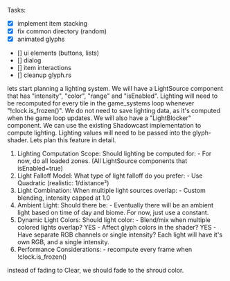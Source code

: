 Tasks:
- [x] implement item stacking
- [x] fix common directory (random)
- [X] animated glyphs
- [] ui elements (buttons, lists)
- [] dialog
- [] item interactions
- [] cleanup glyph.rs


lets start planning a lighting system. We will have a LightSource component that has "intensity", "color", "range" and "isEnabled". Lighting will need to be recomputed for every tile in the game_systems loop whenever "!clock.is_frozen()". We do not need to save lighting data, as it's computed when the game loop updates. We will also have a "LightBlocker" component. We can use the existing Shadowcast implementation to compute lighting. Lighting values will need to be passed into the glyph-shader. Lets plan this feature in detail.

  1. Lighting Computation Scope: Should lighting be computed for:
    - For now, do all loaded zones. (All LightSource components that isEnabled=true)
  2. Light Falloff Model: What type of light falloff do you prefer:
    - Use Quadratic (realistic: 1/distance²)
  3. Light Combination: When multiple light sources overlap:
    - Custom blending, intensity capped at 1.0
  4. Ambient Light: Should there be:
    - Eventually there will be an ambient light based on time of day and biome. For now, just use a constant.
  5. Dynamic Light Colors: Should light color:
    - Blend/mix when multiple colored lights overlap? YES
    - Affect glyph colors in the shader? YES
    - Have separate RGB channels or single intensity? Each light will have it's own RGB, and a single intensity.
  6. Performance Considerations:
    - recompute every frame when !clock.is_frozen()

instead of fading to Clear, we should fade to the shroud color.

